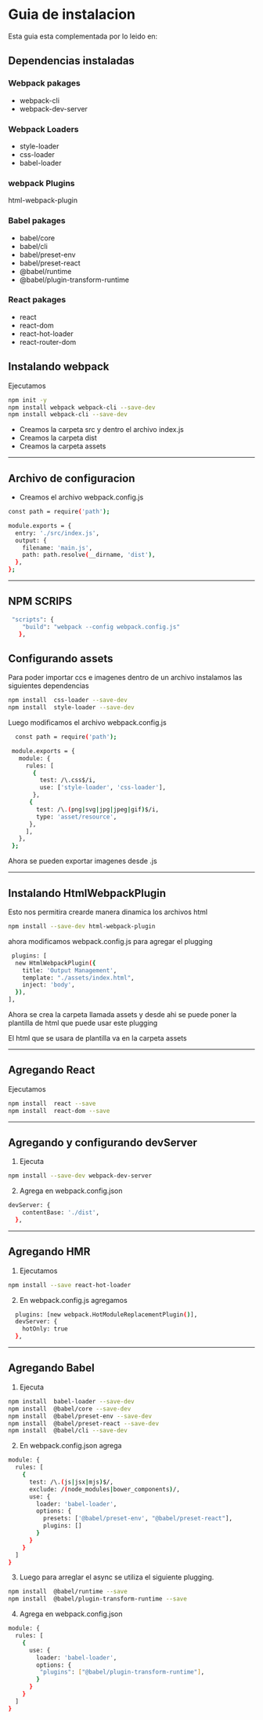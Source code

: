 # Guia de instalacion

Esta guia esta complementada por lo leido en:

## Dependencias instaladas

### Webpack pakages

- webpack-cli
- webpack-dev-server

### Webpack Loaders

- style-loader
- css-loader
- babel-loader

### webpack Plugins

html-webpack-plugin

### Babel pakages

- babel/core
- babel/cli
- babel/preset-env
- babel/preset-react
- @babel/runtime
- @babel/plugin-transform-runtime


### React pakages

- react
- react-dom
- react-hot-loader
- react-router-dom


## Instalando webpack

Ejecutamos 

```bash
npm init -y
npm install webpack webpack-cli --save-dev
npm install webpack-cli --save-dev
```

- Creamos la carpeta src y dentro el archivo index.js
- Creamos la carpeta dist
- Creamos la carpeta assets

---

## Archivo de configuracion

- Creamos el archivo webpack.config.js

```bash
const path = require('path');

module.exports = {
  entry: './src/index.js',
  output: {
    filename: 'main.js',
    path: path.resolve(__dirname, 'dist'),
  },
};
```

---

## NPM SCRIPS

``` bash
 "scripts": {
    "build": "webpack --config webpack.config.js"
   },
```

## Configurando assets

Para poder importar ccs e imagenes dentro de un archivo instalamos las siguientes dependencias

```bash
npm install  css-loader --save-dev
npm install  style-loader --save-dev
```

Luego modificamos el archivo webpack.config.js

```bash
  const path = require('path');

 module.exports = {
   module: {
     rules: [
       {
         test: /\.css$/i,
         use: ['style-loader', 'css-loader'],
       },
      {
        test: /\.(png|svg|jpg|jpeg|gif)$/i,
        type: 'asset/resource',
      },
     ],
   },
 };
```

Ahora se pueden exportar imagenes desde .js

---

## Instalando HtmlWebpackPlugin

Esto nos permitira crearde manera dinamica los archivos html

```bash
npm install --save-dev html-webpack-plugin
```

ahora modificamos webpack.config.js para agregar el plugging

```bash
 plugins: [
  new HtmlWebpackPlugin({
    title: 'Output Management',
    template: "./assets/index.html",
    inject: 'body',
  }),
],
```

Ahora se crea la carpeta llamada assets y desde ahi se puede poner la plantilla de html que puede usar este plugging

El html que se usara de plantilla va en la carpeta assets

---

## Agregando React

Ejecutamos

```bash
npm install  react --save
npm install  react-dom --save
```

---

## Agregando y configurando devServer

1. Ejecuta

```bash
npm install --save-dev webpack-dev-server 
```

2. Agrega en webpack.config.json

```bash
devServer: {
    contentBase: './dist',
  },
```

---

## Agregando HMR

1. Ejecutamos

```bash
npm install --save react-hot-loader
```

2. En webpack.config.js agregamos

```bash
  plugins: [new webpack.HotModuleReplacementPlugin()],
  devServer: {
    hotOnly: true
  },
```

---

## Agregando Babel

1. Ejecuta

```bash
npm install  babel-loader --save-dev
npm install  @babel/core --save-dev
npm install  @babel/preset-env --save-dev
npm install  @babel/preset-react --save-dev
npm install  @babel/cli --save-dev
```

2. En webpack.config.json agrega

```bash
module: {
  rules: [
    {
      test: /\.(js|jsx|mjs)$/,
      exclude: /(node_modules|bower_components)/,
      use: {
        loader: 'babel-loader',
        options: {
          presets: ['@babel/preset-env', "@babel/preset-react"],
          plugins: []
        }
      }
    }
  ]
}
```

3. Luego para arreglar el async se utiliza el siguiente plugging.

```bash
npm install  @babel/runtime --save
npm install  @babel/plugin-transform-runtime --save
```

4. Agrega en webpack.config.json

```bash
module: {
  rules: [
    {
      use: {
        loader: 'babel-loader',
        options: {
         "plugins": ["@babel/plugin-transform-runtime"],
        }
      }
    }
  ]
}
```
